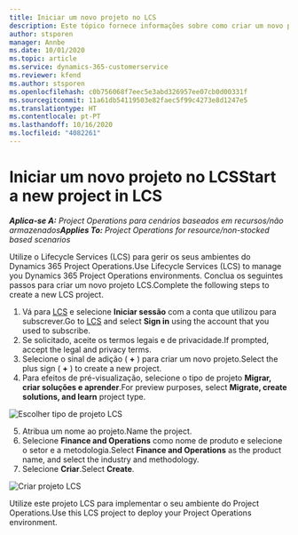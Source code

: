 ```yaml
---
title: Iniciar um novo projeto no LCS
description: Este tópico fornece informações sobre como criar um novo projeto no LCS para o seu ambiente do Project Operations.
author: stsporen
manager: Annbe
ms.date: 10/01/2020
ms.topic: article
ms.service: dynamics-365-customerservice
ms.reviewer: kfend
ms.author: stsporen
ms.openlocfilehash: c0b756068f7eec5e3abd326957ee07cb0d00331f
ms.sourcegitcommit: 11a61db54119503e82faec5f99c4273e8d1247e5
ms.translationtype: HT
ms.contentlocale: pt-PT
ms.lasthandoff: 10/16/2020
ms.locfileid: "4082261"
---
```

# <a name="start-a-new-project-in-lcs"></a><span data-ttu-id="4ec56-103">Iniciar um novo projeto no LCS</span><span class="sxs-lookup"><span data-stu-id="4ec56-103">Start a new project in LCS</span></span>

<span data-ttu-id="4ec56-104">_**Aplica-se A:** Project Operations para cenários baseados em recursos/não armazenados_</span><span class="sxs-lookup"><span data-stu-id="4ec56-104">_**Applies To:** Project Operations for resource/non-stocked based scenarios_</span></span>

<span data-ttu-id="4ec56-105">Utilize o Lifecycle Services (LCS) para gerir os seus ambientes do Dynamics 365 Project Operations.</span><span class="sxs-lookup"><span data-stu-id="4ec56-105">Use Lifecycle Services (LCS) to manage you Dynamics 365 Project Operations environments.</span></span> <span data-ttu-id="4ec56-106">Conclua os seguintes passos para criar um novo projeto LCS.</span><span class="sxs-lookup"><span data-stu-id="4ec56-106">Complete the following steps to create a new LCS project.</span></span>

1. <span data-ttu-id="4ec56-107">Vá para [LCS](https://lcs.dynamics.com/Logon/Index) e selecione **Iniciar sessão** com a conta que utilizou para subscrever.</span><span class="sxs-lookup"><span data-stu-id="4ec56-107">Go to [LCS](https://lcs.dynamics.com/Logon/Index) and select **Sign in** using the account that you used to subscribe.</span></span>
2. <span data-ttu-id="4ec56-108">Se solicitado, aceite os termos legais e de privacidade.</span><span class="sxs-lookup"><span data-stu-id="4ec56-108">If prompted, accept the legal and privacy terms.</span></span>
3. <span data-ttu-id="4ec56-109">Selecione o sinal de adição ( **+** ) para criar um novo projeto.</span><span class="sxs-lookup"><span data-stu-id="4ec56-109">Select the plus sign ( **+** ) to create a new project.</span></span>
4. <span data-ttu-id="4ec56-110">Para efeitos de pré-visualização, selecione o tipo de projeto **Migrar, criar soluções e aprender**.</span><span class="sxs-lookup"><span data-stu-id="4ec56-110">For preview purposes, select **Migrate, create solutions, and learn** project type.</span></span>

  ![Escolher tipo de projeto LCS](./media/create-lcs-1.png)

5. <span data-ttu-id="4ec56-112">Atribua um nome ao projeto.</span><span class="sxs-lookup"><span data-stu-id="4ec56-112">Name the project.</span></span> 
6. <span data-ttu-id="4ec56-113">Selecione **Finance and Operations** como nome de produto e selecione o setor e a metodologia.</span><span class="sxs-lookup"><span data-stu-id="4ec56-113">Select **Finance and Operations** as the product name, and select the industry and methodology.</span></span> 
7. <span data-ttu-id="4ec56-114">Selecione **Criar**.</span><span class="sxs-lookup"><span data-stu-id="4ec56-114">Select **Create**.</span></span>

![Criar projeto LCS](./media/create-lcs-2.png)

<span data-ttu-id="4ec56-116">Utilize este projeto LCS para implementar o seu ambiente do Project Operations.</span><span class="sxs-lookup"><span data-stu-id="4ec56-116">Use this LCS project to deploy your Project Operations environment.</span></span>

